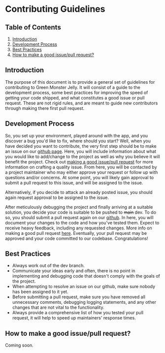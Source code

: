 # Contributing Guidelines

## Table of Contents

1. [Introduction](#introduction)
2. [Development Process](#development-process)
3. [Best Practices](#best-practices)
4. [How to make a good issue/pull request?](#how-to-make-a-good-issuepull-request)

## Introduction
The purpose of this document is to provide a general set of guidelines for contributing to Green Monster Jelly. It will consist of a guide to the development process, some best practices for improving the speed of getting your code shipped, and what constitutes a good issue or pull request. These are not rigid rules, and are meant to guide new contributors through making there first pull request.

## Development Process
So, you set up your environment, played around with the app, and you discover a bug you'd like to fix, where should you start? Well, when you have decided you want to contribute, the very first step should be to make an issue on our [github page](https://github.com/michiganhackers/spotify-open-source-proj/issues). Here, you will include information about what you would like to add/change to the project as well as why you believe it will benefit the project. Check out [making a good issue/pull request](#how-to-make-a-good-issuepull-request) for more information on crafting a quality issue. From here, you will be contacted by a project maintainer who may either approve your request or follow up with questions and/or concerns. At some point, you will likely gain approval to submit a pull request to this issue, and will be assigned to the issue.

Alternatively, if you decide to attack an already posted issue, you should again request approval to be assigned to the issue.

After meticulously debugging the project and finally arriving at a suitable solution, you decide your code is suitable to be pushed to ~~main~~ dev. To do so, you should submit a pull request again on our [github](https://github.com/michiganhackers/spotify-open-source-proj/pulls). In here, you will document your changes to the code and how you've tested them. Expect to receive heavy feedback, including any requested changes. More info on making a good pull request [here](#how-to-make-a-good-issuepull-request). Eventually, your pull request may be approved and your code committed to our codebase. Congratulations!


## Best Practices
- Always work out of the dev branch.
- Communicate your ideas early and often, there is no point in implementing and debugging code that doesn't comply with the goals of the project.
- When attempting to resolve an issue on our github, make sure nobody has been assigned to it yet.
- Before submitting a pull request, make sure you have removed all unnecessary comments, debugging logging statements, and any other changes that are not vital to the functionality.
- Always provide a comprehensive list of how you tested your pull request, it will help to speed up maintainers' response times.

## How to make a good issue/pull request?
Coming soon.